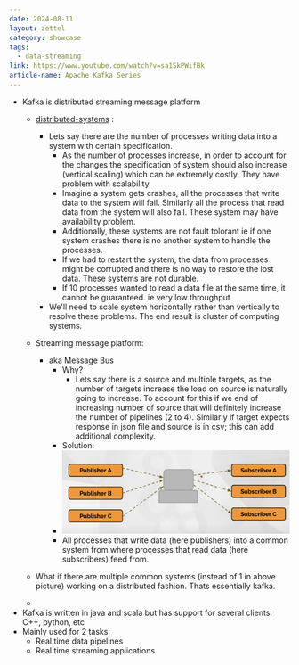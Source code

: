 ```yaml
---
date: 2024-08-11
layout: zettel
category: showcase
tags:
  - data-streaming
link: https://www.youtube.com/watch?v=sa1SkPWifBk
article-name: Apache Kafka Series
---
```

- Kafka is distributed streaming message platform
	- [distributed-systems](../distributed-systems/distributed-systems.md) : 
		- Lets say there are the number of processes writing data into a system with certain specification.
			- As the number of processes increase, in order to account for the changes the specification of system should also increase (vertical scaling) which can be extremely costly. They have problem with scalability.
			- Imagine a system gets crashes, all the processes that write data to the system will fail. Similarly all the process that read data from the system will also fail. These system may have availability problem.
			- Additionally, these systems are not fault tolorant ie if one system crashes there is no another system to handle the processes.
			- If we had to restart the system, the data from processes might be corrupted and there is no way to restore the lost data. These systems are not durable.
			- If 10 processes wanted to read a data file at the same time, it cannot be guaranteed. ie very low throughput
		- We'll need to scale system horizontally rather than vertically to resolve these problems. The end result is cluster of computing systems.
	- Streaming message platform:
		- aka Message Bus
			- Why?
				- Lets say there is a source and multiple targets, as the number of targets increase the load on source is naturally going to increase. To account for this if we end of increasing number of source that will definitely increase the number of pipelines (2 to 4). Similarly if target expects response in json file and source is in csv; this can add additional complexity.
			- Solution:
			- ![](attachments/Pasted%20image%2020240811210325.png)
			- All processes that write data (here publishers) into a common system from where processes that read data (here subscribers) feed from.
	
	- What if there are multiple common systems (instead of 1 in above picture) working on a distributed fashion. Thats essentially kafka.
	- 
- Kafka is written in java and scala but has support for several clients: C++, python, etc
- Mainly used for 2 tasks:
	- Real time data pipelines
	- Real time streaming applications